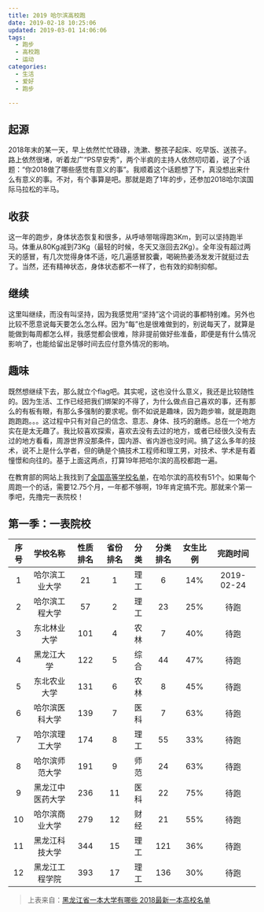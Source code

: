 ```yaml
---
title: 2019 哈尔滨高校跑
date: 2019-02-18 10:25:06
updated: 2019-03-01 14:06:06
tags:
  - 跑步
  - 高校跑
  - 运动
categories:
  - 生活
  - 爱好
  - 跑步

---
```


## 起源

2018年末的某一天，早上依然忙忙碌碌，洗漱、整孩子起床、吃早饭、送孩子。路上依然很堵，听着龙广“PS早安秀”，两个半疯的主持人依然叨叨着，说了个话题：“你2018做了哪些感觉有意义的事”。我顺着这个话题想了下，真没想出来什么有意义的事。不对，有个事算是吧。那就是跑了1年的步，还参加2018哈尔滨国际马拉松的半马。

## 收获

这一年的跑步，身体状态恢复和很多，从呼哧带喘得跑3Km，到可以坚持跑半马。体重从80Kg减到73Kg（最轻的时候，冬天又涨回去2Kg）。全年没有超过两天的感冒，有几次觉得身体不适，吃几遍感冒胶囊，喝碗热姜汤发发汗就挺过去了。当然，还有精神状态，身体状态都不一样了，也有效的抑制抑郁。

## 继续

这里叫继续，而没有叫坚持，因为我感觉用“坚持”这个词说的事都特别难。另外也比较不愿意说每天要怎么怎么样。因为“每”也是很难做到的，别说每天了，就算是能做到每周都怎么样，我感觉都会很难，除非提前做好些准备，即便是有什么情况影响了，也能给留出足够时间去应付意外情况的影响。

## 趣味

既然想继续下去，那么就立个flag吧。其实呢，这也没什么意义，我还是比较随性的。因为生活、工作已经把我们绑架的不得了，为什么做点自己喜欢的事，还有那么的有板有眼，有那么多强制的要求呢。倒不如说是趣味，因为跑步嘛，就是跑跑跑跑跑。。。这过程中只有对自己的信念、意志、身体、技巧的磨练。总在一个地方实在是太无趣了。我比较喜欢探索，喜欢去没有去过的地方，或者已经很久没有去过的地方看看，周游世界没那条件，国内游、省内游也没时间。搞了这么多年的技术，说不上是什么学者，但的确是个搞技术工程师和理工男，对技术、学术是有着憧憬和向往的。基于上面这两点，打算19年把哈尔滨的高校都跑一遍。

在教育部的网站上我找到了[全国高等学校名单](http://www.moe.gov.cn/srcsite/A03/moe_634/201706/t20170614_306900.html)，在哈尔滨的高校有51个。如果每个周跑一个的话，需要12.75个月，一年都不够啊，19年肯定搞不完。那就来个第一季吧，先撸完一表院校！

## 第一季：一表院校

| 序号 |     学校名称     | 性质排名 | 省份排名 | 分类 | 分类排名 | 女生比例 |  完跑时间  |
| :--: | :--------------: | :------: | :------: | :--: | :------: | :------: | :--------: |
|  1   |  哈尔滨工业大学  |    21    |    1     | 理工 |    6     |   14%    | 2019-02-24 |
|  2   |  哈尔滨工程大学  |    57    |    2     | 理工 |    23    |   25%    |    待跑    |
|  3   |   东北林业大学   |   101    |    4     | 农林 |    7     |   40%    |    待跑    |
|  4   |    黑龙江大学    |   122    |    5     | 综合 |    44    |   47%    |    待跑    |
|  5   |   东北农业大学   |   131    |    6     | 农林 |    8     |   45%    |    待跑    |
|  6   |  哈尔滨医科大学  |   139    |    7     | 医科 |    7     |   63%    |    待跑    |
|  7   |  哈尔滨理工大学  |   174    |    8     | 理工 |    55    |   33%    |    待跑    |
|  8   |  哈尔滨师范大学  |   191    |    9     | 师范 |    24    |   63%    |    待跑    |
|  9   | 黑龙江中医药大学 |   236    |    11    | 医科 |    22    |   75%    |    待跑    |
|  10  |  哈尔滨商业大学  |   279    |    12    | 财经 |    21    |   55%    |    待跑    |
|  11  |  黑龙江科技大学  |   344    |    15    | 理工 |   121    |   36%    |    待跑    |
|  12  |  黑龙江工程学院  |   393    |    17    | 理工 |   136    |   30%    |    待跑    |

> 上表来自：[黑龙江省一本大学有哪些 2018最新一本高校名单](http://www.gaosan.com/gaokao/53927.html)

